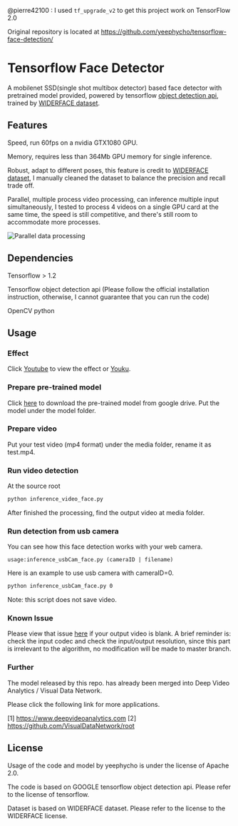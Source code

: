 @pierre42100 : I used `tf_upgrade_v2` to get this project work on TensorFlow 2.0

Original repository is located at https://github.com/yeephycho/tensorflow-face-detection/

# Tensorflow Face Detector
A mobilenet SSD(single shot multibox detector) based face detector with pretrained model provided, powered by tensorflow [object detection api](https://github.com/tensorflow/models/tree/master/research/object_detection), trained by [WIDERFACE dataset](http://mmlab.ie.cuhk.edu.hk/projects/WIDERFace/).

## Features
Speed, run 60fps on a nvidia GTX1080 GPU.

Memory, requires less than 364Mb GPU memory for single inference.

Robust, adapt to different poses, this feature is credit to [WIDERFACE dataset](http://mmlab.ie.cuhk.edu.hk/projects/WIDERFace/), I manually cleaned the dataset to balance the precision and recall trade off.

Parallel, multiple process video processing, can inference multiple input simultaneously, I tested to process 4 videos on a single GPU card at the same time, the speed is still competitive, and there's still room to accommodate more processes.

![Parallel data processing](https://github.com/yeephycho/tensorflow-face-detection/blob/master/res/parallel-processes.png?raw=true "Show result")

## Dependencies
Tensorflow > 1.2

Tensorflow object detection api (Please follow the official installation instruction, otherwise, I cannot guarantee that you can run the code)

OpenCV python

## Usage
### Effect
Click [Youtube](https://youtu.be/gw4CVz7SPEs) to view the effect or [Youku](http://v.youku.com/v_show/id_XMzE2MDc0NzcyNA==.html?spm=a2h3j.8428770.3416059.1).

### Prepare pre-trained model
Click [here](https://drive.google.com/open?id=0B5ttP5kO_loUdWZWZVVrN2VmWFk) to download the pre-trained model from google drive.
Put the model under the model folder.

### Prepare video
Put your test video (mp4 format) under the media folder, rename it as test.mp4.

### Run video detection
At the source root
```bash
python inference_video_face.py
```
After finished the processing, find the output video at media folder.


### Run detection from usb camera

You can see how this face detection works with your web camera.
```
usage:inference_usbCam_face.py (cameraID | filename)
```

Here is an example to use usb camera with cameraID=0.

```bash
python inference_usbCam_face.py 0
```

Note: this script does not save video.



### Known Issue

Please view that issue [here](https://github.com/yeephycho/tensorflow-face-detection/issues/5) if your output video is blank. A brief reminder is: check the input codec and check the input/output resolution, since this part is irrelevant to the algorithm, no modification will be made to master branch.




### Further
The model released by this repo. has already been merged into Deep Video Analytics / Visual Data Network.

Please click the following link for more applications.

[1] https://www.deepvideoanalytics.com
[2] https://github.com/VisualDataNetwork/root

## License
Usage of the code and model by yeephycho is under the license of Apache 2.0.

The code is based on GOOGLE tensorflow object detection api. Please refer to the license of tensorflow.

Dataset is based on WIDERFACE dataset. Please refer to the license to the WIDERFACE license.
